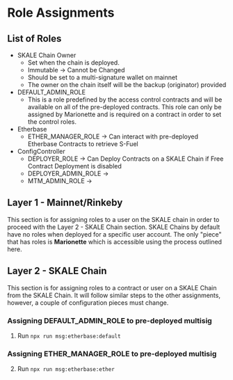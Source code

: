# Role Assignments

## List of Roles
- SKALE Chain Owner
    - Set when the chain is deployed. 
    - Immutable -> Cannot be Changed
    - Should be set to a multi-signature wallet on mainnet
    - The owner on the chain itself will be the backup (originator) provided
- DEFAULT_ADMIN_ROLE
    - This is a role predefined by the access control contracts and will be available on all of the pre-deployed contracts. This role can only be assigned by Marionette and is required on a contract in order to set the control roles.
- Etherbase
    - ETHER_MANAGER_ROLE -> Can interact with pre-deployed Etherbase Contracts to retrieve S-Fuel
- ConfigController
    - DEPLOYER_ROLE -> Can Deploy Contracts on a SKALE Chain if Free Contract Deployment is disabled
    - DEPLOYER_ADMIN_ROLE ->
    - MTM_ADMIN_ROLE -> 

## Layer 1 - Mainnet/Rinkeby

This section is for assigning roles to a user on the SKALE chain in order to proceed with the Layer 2 - SKALE Chain section. SKALE Chains by default have no roles when deployed for a specific user account. The only "piece" that has roles is <b>Marionette</b> which is accessible using the process outlined here.



## Layer 2 - SKALE Chain

This section is for assigning roles to a contract or user on a SKALE Chain from the SKALE Chain. It will follow similar steps to the other assignments, however, a couple of configuration pieces must change.

### Assigning DEFAULT_ADMIN_ROLE to pre-deployed multisig

1. Run ```npx run msg:etherbase:default```

### Assigning ETHER_MANAGER_ROLE to pre-deployed multisig

2. Run ```npx run msg:etherbase:ether```

